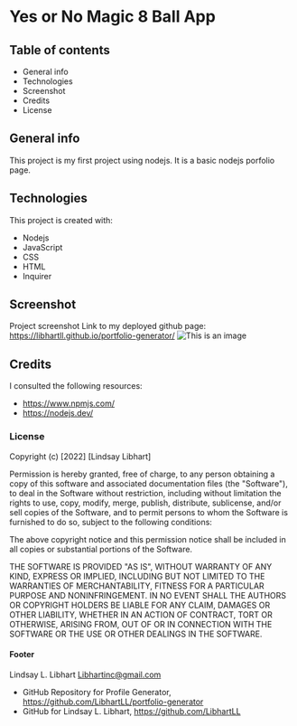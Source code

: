 # Yes or No Magic 8 Ball App

## Table of contents
* General info
* Technologies
* Screenshot
* Credits
* License

## General info
This project is my first project using nodejs.  It is a basic nodejs porfolio page. 
## Technologies
This project is created with:

* Nodejs
* JavaScript
* CSS
* HTML
* Inquirer

## Screenshot
Project screenshot Link to my deployed github page: https://libhartll.github.io/portfolio-generator/
![This is an image](./Assets/Images/yes-no.jpg)

## Credits
I consulted the following resources:
* https://www.npmjs.com/
* https://nodejs.dev/

### License

Copyright (c) [2022] [Lindsay Libhart]

Permission is hereby granted, free of charge, to any person obtaining a copy of this software and associated documentation files (the "Software"), to deal in the Software without restriction, including without limitation the rights to use, copy, modify, merge, publish, distribute, sublicense, and/or sell copies of the Software, and to permit persons to whom the Software is furnished to do so, subject to the following conditions:

The above copyright notice and this permission notice shall be included in all copies or substantial portions of the Software.

THE SOFTWARE IS PROVIDED "AS IS", WITHOUT WARRANTY OF ANY KIND, EXPRESS OR IMPLIED, INCLUDING BUT NOT LIMITED TO THE WARRANTIES OF MERCHANTABILITY, FITNESS FOR A PARTICULAR PURPOSE AND NONINFRINGEMENT. IN NO EVENT SHALL THE AUTHORS OR COPYRIGHT HOLDERS BE LIABLE FOR ANY CLAIM, DAMAGES OR OTHER LIABILITY, WHETHER IN AN ACTION OF CONTRACT, TORT OR OTHERWISE, ARISING FROM, OUT OF OR IN CONNECTION WITH THE SOFTWARE OR THE USE OR OTHER DEALINGS IN THE SOFTWARE.

#### Footer
Lindsay L. Libhart
Libhartinc@gmail.com
* GitHub Repository for Profile Generator, 
https://github.com/LibhartLL/portfolio-generator
* GitHub for Lindsay L. Libhart, 
https://github.com/LibhartLL
